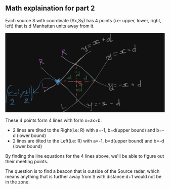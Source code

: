 ## Math explaination for part 2

Each source S with coordinate (Sx,Sy) has 4 points (i.e: upper, lower, right, left) that is d Manhattan units away from it.

![](./line-equation.png)

These 4 points form 4 lines with form x=ax+b:
 
- 2 lines are tilted to the Right(i.e: R) with a=-1, b=d(upper bound) and b=-d (lower bound)
- 2 lines are tilted to the Left(i.e: R) with a=-1, b=d(upper bound) and b=-d (lower bound)

By finding the line equations for the 4 lines above, we'll be able to figure out their meeting points. 

The question is to find a beacon that is outside of the Source radar, which means anything that is further away from S with distance d+1 would not be in the zone.



